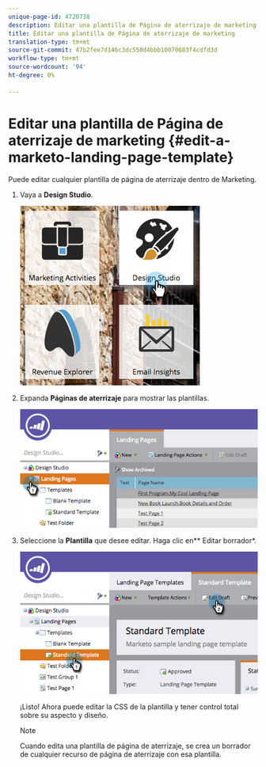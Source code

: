 ```yaml
---
unique-page-id: 4720738
description: Editar una plantilla de Página de aterrizaje de marketing - Documentos de marketing - Documentación del producto
title: Editar una plantilla de Página de aterrizaje de marketing
translation-type: tm+mt
source-git-commit: 47b2fee7d146c3dc558d4bbb10070683f4cdfd3d
workflow-type: tm+mt
source-wordcount: '94'
ht-degree: 0%

---
```



# Editar una plantilla de Página de aterrizaje de marketing {#edit-a-marketo-landing-page-template}

Puede editar cualquier plantilla de página de aterrizaje dentro de Marketing.

1. Vaya a **Design Studio**.

   ![](assets/designstudio.png)

1. Expanda **Páginas de aterrizaje** para mostrar las plantillas.

   ![](assets/image2015-5-21-12-3a40-3a3.png)

1. Seleccione la **Plantilla** que desee editar. Haga clic en** Editar borrador*.

   ![](assets/image2015-5-21-12-3a37-3a54.png)

   ¡Listo! Ahora puede editar la CSS de la plantilla y tener control total sobre su aspecto y diseño.

   >[!NOTE]
   >
   >Cuando edita una plantilla de página de aterrizaje, se crea un borrador de cualquier recurso de página de aterrizaje con esa plantilla.

